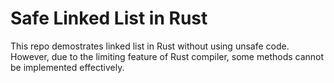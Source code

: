 # Safe Linked List in Rust

This repo demostrates linked list in Rust without using unsafe code.  However, due to the limiting feature of Rust compiler, some methods cannot be implemented effectively.
